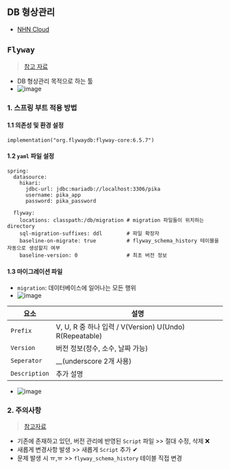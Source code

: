 ## DB 형상관리
- [NHN Cloud](https://meetup.toast.com/posts/173)

## `Flyway`
> [참고 자료](https://sabarada.tistory.com/193)
- DB 형상관리 목적으로 하는 툴
- ![image](https://user-images.githubusercontent.com/61215550/178890336-db4d3b60-dc37-42ad-ba84-c9373107a683.png)

### 1. 스프링 부트 적용 방법
#### 1.1 의존성 및 환경 설정
`implementation("org.flywaydb:flyway-core:6.5.7")`
#### 1.2 `yaml` 파일 설정
```
spring:
  datasource:
    hikari:
      jdbc-url: jdbc:mariadb://localhost:3306/pika
      username: pika_app
      password: pika_password

  flyway:
    locations: classpath:/db/migration # migration 파일들이 위치하는 directory
    sql-migration-suffixes: ddl        # 파일 확장자
    baseline-on-migrate: true          # flyway_schema_history 테이블을 자동으로 생성할지 여부 
    baseline-version: 0                # 최초 버전 정보
```
#### 1.3 마이그레이션 파일
- `migration`: 데이터베이스에 일어나는 모든 행위
- ![image](https://user-images.githubusercontent.com/61215550/178890908-0822f58a-153b-411d-927e-a7b4cc545598.png)


|요소|설명|
|-----|-----|
|`Prefix`|V, U, R 중 하나 입력 / V(Version) U(Undo) R(Repeatable)|
|`Version`|버전 정보(정수, 소수, 날짜 가능)|
|`Seperator`|__(underscore 2개 사용)|
|`Description`|추가 설명|

- ![image](https://user-images.githubusercontent.com/61215550/178891435-fde9db86-c5f2-4b58-8d5d-c02345fca238.png)

### 2. 주의사항
> [참고자료](https://velog.io/@banjjoknim/DB-Migration-Tool#%EC%A3%BC%EC%9D%98%EC%82%AC%ED%95%AD)
- 기존에 존재하고 있던, 버전 관리에 반영된 `Script` 파일 >> 절대 수정, 삭제 ❌
- 새롭게 변경사항 발생 >> 새롭게 `Script` 추가 ✔
- 문제 발생 시 ㅠ,ㅠ >> `flyway_schema_history` 테이블 직접 변경
